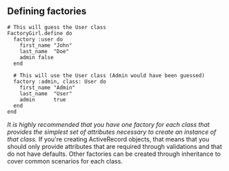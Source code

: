 ## Defining factories

    # This will guess the User class
    FactoryGirl.define do
      factory :user do
        first_name "John"
        last_name  "Doe"
        admin false
      end

      # This will use the User class (Admin would have been guessed)
      factory :admin, class: User do
        first_name "Admin"
        last_name  "User"
        admin      true
      end
    end

*It is highly recommended that you have one factory for each class that provides the simplest set of attributes necessary to create an instance of that class.* If you're creating ActiveRecord objects, that means that you should only provide attributes that are required through validations and that do not have defaults. Other factories can be created through inheritance to cover common scenarios for each class.


